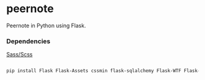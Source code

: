 peernote
========

Peernote in Python using Flask.

### Dependencies
[Sass/Scss](http://sass-lang.com/install)
```bash

pip install Flask Flask-Assets cssmin flask-sqlalchemy Flask-WTF Flask-Gravatar boto psycopg2 docx lxml PIL mandrill html2text
```
